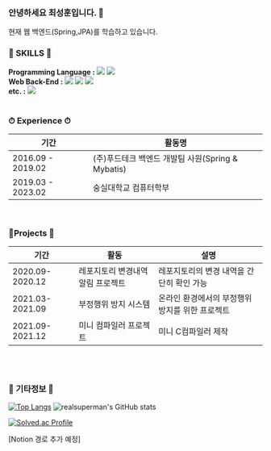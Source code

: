 ### 안녕하세요 최성훈입니다. 👋

현재 웹 백엔드(Spring,JPA)를 학습하고 있습니다.<br>

 ### 🔨 SKILLS 🔨
 **Programming Language :**
<img src="https://img.shields.io/badge/Java-000000?style=flat-square&logo=java&logoColor=#339933"/>
<img src="https://img.shields.io/badge/C-000000?style=flat-square&logo=C&logoColor=#00599C"/>
<br>
**Web Back-End :**
<img src="https://img.shields.io/badge/Spring-000000?style=flat-square&logo=Spring&logoColor=#267DFF"/></a>
<img src="https://img.shields.io/badge/Jpa-000000?style=flat-square&logo=Jpa&logoColor=#267DFF"/></a> 
<img src="https://img.shields.io/badge/RDBMS-000000?style=flat-square&logo=DB&logoColor=#267DFF"/></a> 
<br>
**etc. :**
<img src="https://img.shields.io/badge/Linux-000000?style=flat-square&logo=Linux&logoColor=#A34F26"/></a>
<br><br>
  
 ### ⏱ Experience ⏱
|기간|활동명|
|---|---|
|2016.09 - 2019.02|(주)푸드테크 백엔드 개발팀 사원(Spring & Mybatis)
|2019.03 - 2023.02|숭실대학교 컴퓨터학부

<br>

### 📱Projects 📱
|기간|활동|설명|
|---|-----|---|
|2020.09-2020.12|레포지토리 변경내역 알림 프로젝트|레포지토리의 변경 내역을 간단히 확인 가능 |
|2021.03-2021.09|부정행위 방지 시스템|온라인 환경에서의 부정행위 방지를 위한 프로젝트|
|2021.09-2021.12|미니 컴파일러 프로젝트|미니 C컴파일러 제작|

<br><br>
### 📧 기타정보 📧
[![Top Langs](https://github-readme-status.vercel.app/api/top-langs/?username=realsuperman)](https://github.com/realsuperman/github-readme-stats)   ![realsuperman's GitHub stats](https://github-readme-stats.vercel.app/api?username=realsuperman&show_icons=true&theme=dark) 

[![Solved.ac Profile](http://mazassumnida.wtf/api/generate_badge?boj=seonghun7304)](https://solved.ac/seonghun7304)



[Notion 경로 추가 예정]
  <br><br>

